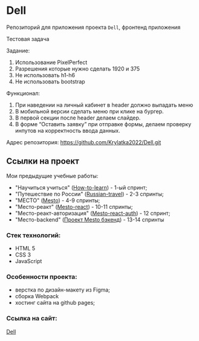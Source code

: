 # Dell
Репозиторий для приложения проекта `Dell`, фронтенд приложения

Тестовая задача

Задание:

1. Использование PixelPerfect
2. Разрешения которые нужно сделать 1920 и 375
3. Не использовать h1-h6
4. Не использовать bootstrap

Функционал:

1. При наведении на личный кабинет в header должно выпадать меню
2. В мобильной версии сделать меню при клике на бургер.
3. В первой секции после header делаем слайдер.
4. В форме “Оставить заявку” при отправке формы, делаем проверку инпутов на корректность ввода данных.

Адрес репозитория: https://github.com/Krylatka2022/Dell.git

## Ссылки на проект

Мои предыдущие учебные работы:

- "Научиться учиться" ([How-to-learn](https://krylatka2022.github.io/How-to-learn/)) - 1-ый спринт;
- "Путешествие по России" ([Russian-travel](https://krylatka2022.github.io/Russian-travel/)) - 2-3 спринты;
- "МЕСТО" ([Mesto](https://krylatka2022.github.io/Mesto/)) - 4-9 спринты;
- "Mесто-реакт" ([Mesto-react](https://krylatka2022.github.io/Mesto-react/)) - 10-11 спринты;
- "Mесто-реакт-авторизация" ([Mesto-react-auth](https://krylatka2022.github.io/react-mesto-auth/)) - 12 спринт;
- "Mесто-backend" ([Проект Mesto бэкенд](https://github.com/Krylatka2022/express-mesto-gha.git)) - 13-14 спринты

### Стек технологий:

- HTML 5
- CSS 3
- JavaScript

### Особенности проекта:

- верстка по дизайн-макету из Figma;
- сборка Webpack
- хостинг сайта на github pages;

### Ссылка на сайт:

[Dell](https://krylatka2022.github.io/react-mesto-auth/)